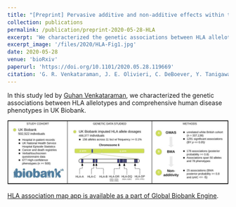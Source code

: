 ```yaml
---
title: "[Preprint] Pervasive additive and non-additive effects within the HLA region contribute to disease risk in the UK Biobank"
collection: publications
permalink: /publication/preprint-2020-05-28-HLA
excerpt: 'We characterized the genetic associations between HLA allelotypes and comprehensive human disease phenotypes in UK Biobank.'
excerpt_image: '/files/2020/HLA-Fig1.jpg'
date: 2020-05-28
venue: 'bioRxiv'
paperurl: 'https://doi.org/10.1101/2020.05.28.119669'
citation: 'G. R. Venkataraman, J. E. Olivieri, C. DeBoever, Y. Tanigawa, J. M. Justesen, M. A. Rivas, Pervasive additive and non-additive effects within the HLA region contribute to disease risk in the UK Biobank. bioRxiv, 2020.05.28.119669 (2020).'
---
```

<!-- ispublishedpreprint: "True" -->

In this study led by [Guhan Venkataraman](https://profiles.stanford.edu/guhan-venkataraman), we characterized the genetic associations between HLA allelotypes and comprehensive human disease phenotypes in UK Biobank.

![HLA figure 1](/files/2020/HLA-Fig1.jpg)

[HLA association map app is available as a part of Global Biobank Engine](https://biobankengine.stanford.edu/hla-assoc).
